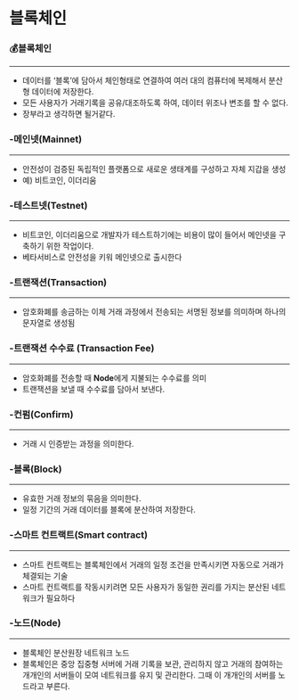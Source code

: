 # 블록체인

### 💰블록체인

---

- 데이터를 ‘블록’에 담아서 체인형태로 연결하여 여러 대의 컴퓨터에 복제해서 분산형 데이터에 저장한다.
- 모든 사용자가 거래기록을 공유/대조하도록 하여, 데이터 위조나 변조를 할 수 없다.
- 장부라고 생각하면 될거같다.

### -메인넷(Mainnet)

---

- 안전성이 검증된 독립적인 플랫폼으로 새로운 생태계를 구성하고 자체 지갑을 생성
- 예) 비트코인, 이더리움

### -테스트넷(Testnet)

---

- 비트코인, 이더리움으로 개발자가 테스트하기에는 비용이 많이 들어서 메인넷을 구축하기 위한 작업이다.
- 베타서비스로 안전성을 키워 메인넷으로 출시한다

### -트랜잭션(Transaction)

---

- 암호화폐를 송금하는 이체 거래 과정에서 전송되는 서명된 정보를 의미하며 하나의 문자열로 생성됨

### -트랜잭션 수수료 (Transaction Fee)

---

- 암호화폐를 전송할 때 **Node**에게 지불되는 수수료를 의미
- 트랜잭션을 보낼 때 수수료를 담아서 보낸다.

### -컨펌(Confirm)

---

- 거래 시 인증받는 과정을 의미한다.

### -블록(Block)

---

- 유효한 거래 정보의 묶음을 의미한다.
- 일정 기간의 거래 데이터를 블록에 분산하여 저장한다.

### -스마트 컨트랙트(Smart contract)

---

- 스마트 컨트랙트는 블록체인에서 거래의 일정 조건을 만족시키면 자동으로 거래가 체결되는 기술
- 스마트 컨트랙트를 작동시키려면 모든 사용자가 동일한 권리를 가지는 분산된 네트워크가 필요하다

### -노드(Node)

---

- 블록체인 분산원장 네트워크 노드
- 블록체인은 중앙 집중형 서버에 거래 기록을 보관, 관리하지 않고 거래의 참여하는 개개인의 서버들이 모여 네트워크를 유지 및 관리한다. 그때 이 개개인의 서버를 노드라고 부른다.
